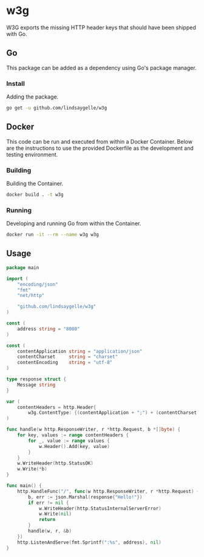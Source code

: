 # w3g
W3G exports the missing HTTP header keys that should have been shipped with Go.

## Go
This package can be added as a dependency using Go's package manager.

### Install
Adding the package.

```sh
go get -u github.com/lindsaygelle/w3g
```

## Docker
This code can be run and executed from within a Docker Container. 
Below are the instructions to use the provided Dockerfile as the development and testing environment.

### Building 
Building the Container.

```sh
docker build . -t w3g
```

### Running
Developing and running Go from within the Container.

```sh
docker run -it --rm --name w3g w3g
```

## Usage

```go
package main

import (
	"encoding/json"
	"fmt"
	"net/http"

    "github.com/lindsaygelle/w3g"
)

const (
	address string = "8080"
)

const (
	contentApplication string = "application/json"
	contentCharset     string = "charset"
	contentEncoding    string = "utf-8"
)

type response struct {
	Message string
}

var (
	contentHeaders = http.Header{
		w3g.ContentType: {(contentApplication + ";") + (contentCharset + "=" + contentEncoding)}}
)

func handle(w http.ResponseWriter, r *http.Request, b *[]byte) {
	for key, values := range contentHeaders {
		for _, value := range values {
			w.Header().Add(key, value)
		}
	}
	w.WriteHeader(http.StatusOK)
	w.Write(*b)
}

func main() {
	http.HandleFunc("/", func(w http.ResponseWriter, r *http.Request) {
		b, err := json.Marshal(response{"Hello!"})
		if err != nil {
			w.WriteHeader(http.StatusInternalServerError)
			w.Write(nil)
			return
		}
		handle(w, r, &b)
	})
	http.ListenAndServe(fmt.Sprintf(":%s", address), nil)
}
